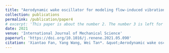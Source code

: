 ```yaml
---
title: "Aerodynamic wake oscillator for modeling flow-induced vibration of tandem cylinders with short spans"
collection: publications
permalink: /publication/paper4
# excerpt: 'This paper is about the number 2. The number 3 is left for future work.'
date: 2021
venue: 'International Journal of Mechanical Science'
paperurl: 'https://doi.org/10.1016/j.renene.2021.05.090'
citation: 'Xiantao Fan, Yang Wang, Wei Tan*. &quot;Aerodynamic wake oscillator for modeling flow-induced vibration of tandem cylinders with short spans.&quot; <i>International Journal of Mechanical Science</i>. 2021, 204, 106548.'
---
```

<!-- This paper is about the number 2. The number 3 is left for future work.

[Download paper here](http://academicpages.github.io/files/paper2.pdf)

Recommended citation: Your Name, You. (2010). "Paper Title Number 2." <i>Journal 1</i>. 1(2). -->